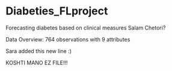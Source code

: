 # Diabeties_FLproject
Forecasting diabetes based on clinical measures
Salam Chetori?

Data Overview:
764 observations with 9 attributes

Sara added this new line :)


KOSHTI MANO EZ FILE!!!

